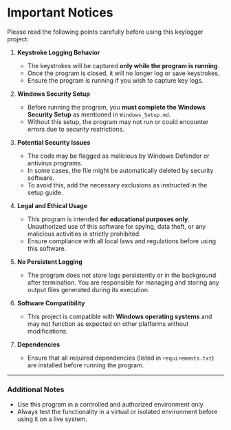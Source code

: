# Important Notices

Please read the following points carefully before using this keylogger project:

1. **Keystroke Logging Behavior**  
   - The keystrokes will be captured **only while the program is running**.
   - Once the program is closed, it will no longer log or save keystrokes.
   - Ensure the program is running if you wish to capture key logs.

2. **Windows Security Setup**  
   - Before running the program, you **must complete the Windows Security Setup** as mentioned in `Windows_Setup.md`.
   - Without this setup, the program may not run or could encounter errors due to security restrictions.

3. **Potential Security Issues**  
   - The code may be flagged as malicious by Windows Defender or antivirus programs.
   - In some cases, the file might be automatically deleted by security software.
   - To avoid this, add the necessary exclusions as instructed in the setup guide.

4. **Legal and Ethical Usage**  
   - This program is intended **for educational purposes only**. Unauthorized use of this software for spying, data theft, or any malicious activities is strictly prohibited.
   - Ensure compliance with all local laws and regulations before using this software.

5. **No Persistent Logging**  
   - The program does not store logs persistently or in the background after termination. You are responsible for managing and storing any output files generated during its execution.

6. **Software Compatibility**  
   - This project is compatible with **Windows operating systems** and may not function as expected on other platforms without modifications.

7. **Dependencies**  
   - Ensure that all required dependencies (listed in `requirements.txt`) are installed before running the program.

---

### Additional Notes
- Use this program in a controlled and authorized environment only.  
- Always test the functionality in a virtual or isolated environment before using it on a live system.

